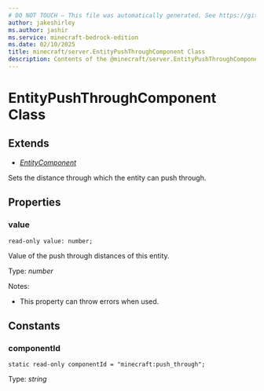 ```yaml
---
# DO NOT TOUCH — This file was automatically generated. See https://github.com/mojang/minecraftapidocsgenerator to modify descriptions, examples, etc.
author: jakeshirley
ms.author: jashir
ms.service: minecraft-bedrock-edition
ms.date: 02/10/2025
title: minecraft/server.EntityPushThroughComponent Class
description: Contents of the @minecraft/server.EntityPushThroughComponent class.
---
```

# EntityPushThroughComponent Class

## Extends
- [*EntityComponent*](EntityComponent.md)

Sets the distance through which the entity can push through.

## Properties

### **value**
`read-only value: number;`

Value of the push through distances of this entity.

Type: *number*

Notes:
  - This property can throw errors when used.

## Constants

### **componentId**
`static read-only componentId = "minecraft:push_through";`

Type: *string*
